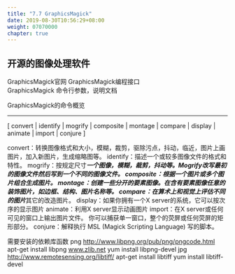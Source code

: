 ```yaml
---
title: "7.7 GraphicsMagick"
date: 2019-08-30T10:56:29+08:00
weight: 07070000
chapter: true
---
```


## 开源的图像处理软件

GraphicsMagick官网
GraphicsMagick编程接口  
GraphicsMagick 命令行参数，说明文档

GraphicsMagick的命令概览

----------------------------------------------------------------------------

[ convert | identify | mogrify | composite | montage | compare | display | animate | import | conjure ]

convert：转换图像格式和大小，模糊，裁剪，驱除污点，抖动，临近，图片上画图片，加入新图片，生成缩略图等。
identify：描述一个或较多图像文件的格式和特性。
mogrify：按规定尺寸***一个图像，模糊，裁剪，抖动等。Mogrify改写最初的图像文件然后写到一个不同的图像文件。
composite：根据一个图片或多个图片组合生成图片。
montage：创建一些分开的要素图像。在含有要素图像任意的装饰图片，如边框、结构、图片名称等。
compare：在算术上和视觉上评估不同的图片***其它的改造图片。
display：如果你拥有一个X server的系统，它可以按次序的显示图片
animate：利用X server显示动画图片
import：在X server或任何可见的窗口上输出图片文件。 你可以捕获单一窗口，整个的荧屏或任何荧屏的矩形部分。
conjure：解释执行 MSL (Magick Scripting Language) 写的脚本。

需要安装的依赖库函数
png <http://www.libpng.org/pub/png/pngcode.html> apt-get install libpng
 www.zlib.net yum install libpng-devel
jpg <http://www.remotesensing.org/libtiff/> apt-get install libtiff
  yum install libtiff-devel
